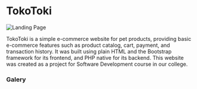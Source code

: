 # TokoToki

![Landing Page](https://lh3.googleusercontent.com/drive-viewer/AAOQEOTbTKJ9vgfvsxTAxaMWujubON2QntJH0pPoTlQKwsxxoyPyEx7enCgVlzsTjtf9biFmRZvaQs2x-XQ-ZqJkA8qLgRoFZg=s1600)

TokoToki is a simple e-commerce website for pet products, providing basic e-commerce features such as product catalog, cart, payment, and transaction history. It was built using plain HTML and the Bootstrap framework for its frontend, and PHP native for its backend. This website was created as a project for Software Development course in our college.

### Galery

